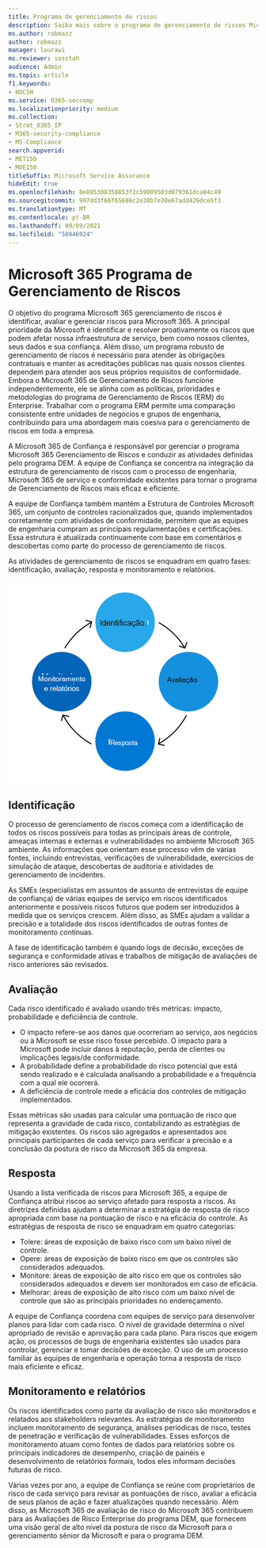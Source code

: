 ```yaml
---
title: Programa de gerenciamento de riscos
description: Saiba mais sobre o programa de gerenciamento de riscos Microsoft 365
ms.author: robmazz
author: robmazz
manager: laurawi
ms.reviewer: sosstah
audience: Admin
ms.topic: article
f1.keywords:
- NOCSH
ms.service: O365-seccomp
ms.localizationpriority: medium
ms.collection:
- Strat_O365_IP
- M365-security-compliance
- MS-Compliance
search.appverid:
- MET150
- MOE150
titleSuffix: Microsoft Service Assurance
hideEdit: true
ms.openlocfilehash: 8e895308358853f2c59009503d079361dca84c49
ms.sourcegitcommit: 997dd3f66f65686c2e38b7e30e67add426dce5f3
ms.translationtype: MT
ms.contentlocale: pt-BR
ms.lasthandoff: 09/09/2021
ms.locfileid: "58946924"
---
```

# <a name="microsoft-365-risk-management-program"></a>Microsoft 365 Programa de Gerenciamento de Riscos

O objetivo do programa Microsoft 365 gerenciamento de riscos é identificar, avaliar e gerenciar riscos para Microsoft 365. A principal prioridade da Microsoft é identificar e resolver proativamente os riscos que podem afetar nossa infraestrutura de serviço, bem como nossos clientes, seus dados e sua confiança. Além disso, um programa robusto de gerenciamento de riscos é necessário para atender às obrigações contratuais e manter as acreditações públicas nas quais nossos clientes dependem para atender aos seus próprios requisitos de conformidade. Embora o Microsoft 365 de Gerenciamento de Riscos funcione independentemente, ele se alinha com as políticas, prioridades e metodologias do programa de Gerenciamento de Riscos (ERM) do Enterprise. Trabalhar com o programa ERM permite uma comparação consistente entre unidades de negócios e grupos de engenharia, contribuindo para uma abordagem mais coesiva para o gerenciamento de riscos em toda a empresa.

A Microsoft 365 de Confiança é responsável por gerenciar o programa Microsoft 365 Gerenciamento de Riscos e conduzir as atividades definidas pelo programa DEM. A equipe de Confiança se concentra na integração da estrutura de gerenciamento de riscos com o processo de engenharia, Microsoft 365 de serviço e conformidade existentes para tornar o programa de Gerenciamento de Riscos mais eficaz e eficiente.

A equipe de Confiança também mantém a Estrutura de Controles Microsoft 365, um conjunto de controles racionalizados que, quando implementados corretamente com atividades de conformidade, permitem que as equipes de engenharia cumpram as principais regulamentações e certificações. Essa estrutura é atualizada continuamente com base em comentários e descobertas como parte do processo de gerenciamento de riscos.

As atividades de gerenciamento de riscos se enquadram em quatro fases: identificação, avaliação, resposta e monitoramento e relatórios.

![Atividades de processo de gerenciamento de riscos.](../media/assurance-risk-management-review-process.png)

## <a name="identification"></a>Identificação

O processo de gerenciamento de riscos começa com a identificação de todos os riscos possíveis para todas as principais áreas de controle, ameaças internas e externas e vulnerabilidades no ambiente Microsoft 365 ambiente. As informações que orientam esse processo vêm de várias fontes, incluindo entrevistas, verificações de vulnerabilidade, exercícios de simulação de ataque, descobertas de auditoria e atividades de gerenciamento de incidentes.

As SMEs (especialistas em assuntos de assunto de entrevistas de equipe de confiança) de várias equipes de serviço em riscos identificados anteriormente e possíveis riscos futuros que podem ser introduzidos à medida que os serviços crescem. Além disso, as SMEs ajudam a validar a precisão e a totalidade dos riscos identificados de outras fontes de monitoramento contínuas.

A fase de identificação também é quando logs de decisão, exceções de segurança e conformidade ativas e trabalhos de mitigação de avaliações de risco anteriores são revisados.

## <a name="assessment"></a>Avaliação

Cada risco identificado é avaliado usando três métricas: impacto, probabilidade e deficiência de controle.

- O impacto refere-se aos danos que ocorreriam ao serviço, aos negócios ou à Microsoft se esse risco fosse percebido. O impacto para a Microsoft pode incluir danos à reputação, perda de clientes ou implicações legais/de conformidade.
- A probabilidade define a probabilidade do risco potencial que está sendo realizado e é calculada analisando a probabilidade e a frequência com a qual ele ocorrerá.
- A deficiência de controle mede a eficácia dos controles de mitigação implementados.

Essas métricas são usadas para calcular uma pontuação de risco que representa a gravidade de cada risco, contabilizando as estratégias de mitigação existentes. Os riscos são agregados e apresentados aos principais participantes de cada serviço para verificar a precisão e a conclusão da postura de risco da Microsoft 365 da empresa.

## <a name="response"></a>Resposta

Usando a lista verificada de riscos para Microsoft 365, a equipe de Confiança atribui riscos ao serviço afetado para resposta a riscos. As diretrizes definidas ajudam a determinar a estratégia de resposta de risco apropriada com base na pontuação de risco e na eficácia do controle. As estratégias de resposta de risco se enquadram em quatro categorias:

- Tolere: áreas de exposição de baixo risco com um baixo nível de controle.
- Opere: áreas de exposição de baixo risco em que os controles são considerados adequados.
- Monitore: áreas de exposição de alto risco em que os controles são considerados adequados e devem ser monitorados em caso de eficácia.
- Melhorar: áreas de exposição de alto risco com um baixo nível de controle que são as principais prioridades no endereçamento.

A equipe de Confiança coordena com equipes de serviço para desenvolver planos para lidar com cada risco. O nível de gravidade determina o nível apropriado de revisão e aprovação para cada plano. Para riscos que exigem ação, os processos de bugs de engenharia existentes são usados para controlar, gerenciar e tomar decisões de exceção. O uso de um processo familiar às equipes de engenharia e operação torna a resposta de risco mais eficiente e eficaz.

## <a name="monitoring-and-reporting"></a>Monitoramento e relatórios

Os riscos identificados como parte da avaliação de risco são monitorados e relatados aos stakeholders relevantes. As estratégias de monitoramento incluem monitoramento de segurança, análises periódicas de risco, testes de penetração e verificação de vulnerabilidades. Esses esforços de monitoramento atuam como fontes de dados para relatórios sobre os principais indicadores de desempenho, criação de painéis e desenvolvimento de relatórios formais, todos eles informam decisões futuras de risco.

Várias vezes por ano, a equipe de Confiança se reúne com proprietários de risco de cada serviço para revisar as pontuações de risco, avaliar a eficácia de seus planos de ação e fazer atualizações quando necessário. Além disso, as Microsoft 365 de avaliação de risco do Microsoft 365 contribuem para as Avaliações de Risco Enterprise do programa DEM, que fornecem uma visão geral de alto nível da postura de risco da Microsoft para o gerenciamento sênior da Microsoft e para o programa DEM.
